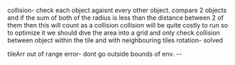 collision-
check each object agaisnt every other object.
compare 2 objects and if the sum of both of the radius is less than the distance between 2 of them then this will count as a collision
collision will be quite costly to run so to optimize it we should dive the area into a grid and only check collision between object within the tile and with neighbouring tiles
rotation-
solved

tileArr out of range error- dont go outside bounds of env. --
